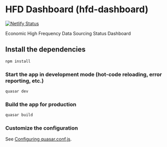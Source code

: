 # HFD Dashboard (hfd-dashboard)

[![Netlify Status](https://api.netlify.com/api/v1/badges/79b229f6-c4b1-4d60-8392-7f9decb56f87/deploy-status)](https://app.netlify.com/sites/kofdata/deploys)

Economic High Frequency Data Sourcing Status Dashboard

## Install the dependencies
```bash
npm install
```

### Start the app in development mode (hot-code reloading, error reporting, etc.)
```bash
quasar dev
```


### Build the app for production
```bash
quasar build
```

### Customize the configuration
See [Configuring quasar.conf.js](https://quasar.dev/quasar-cli/quasar-conf-js).
